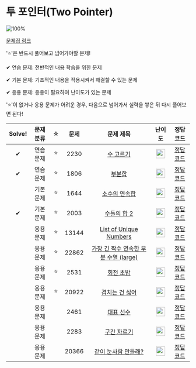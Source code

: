 # 투 포인터(Two Pointer)

![100%](https://progress-bar.dev/3/?scale=11&title=progress&width=500&color=babaca&suffix=/11)

[문제집 링크](https://www.acmicpc.net/workbook/view/8709)

'⭐️'은 반드시 풀어보고 넘어가야할 문제!

✔ 연습 문제: 전반적인 내용 학습을 위한 문제

✔ 기본 문제: 기초적인 내용을 적용시켜서 해결할 수 있는 문제

✔ 응용 문제: 응용이 필요하여 난이도가 있는 문제


'⭐️'이 없거나 응용 문제가 어려운 경우, 다음으로 넘어가서 실력을 쌓은 뒤 다시 풀어보면 된다!

| Solve! | 문제 분류 | ☆ | 문제 | 문제 제목 | 난이도 | 정답 코드 |
| :--: | :--: | :--: | :--: | :--: | :--: | :--: |
| ✔ | 연습 문제 | ⭐️ | 2230 | [수 고르기](https://www.acmicpc.net/problem/2230) | <img height="25px" width="25px" src="https://static.solved.ac/tier_small/11.svg"/> | [정답 코드](../0x11_TwoPointer/2230.cpp) |
| ✔ | 연습 문제 | ⭐️ |1806 | [부분합](https://www.acmicpc.net/problem/1806) | <img height="25px" width="25px" src="https://static.solved.ac/tier_small/12.svg"/> | [정답 코드](../0x11_TwoPointer/1806.cpp) |
|| 기본 문제 | ⭐️ | 1644 | [소수의 연속합](https://www.acmicpc.net/problem/1644) | <img height="25px" width="25px" src="https://static.solved.ac/tier_small/13.svg"/> | [정답 코드](../0x11_TwoPointer/1644.cpp) |
| ✔ | 기본 문제 | ⭐️ | 2003 | [수들의 합 2](https://www.acmicpc.net/problem/2003) | <img height="25px" width="25px" src="https://static.solved.ac/tier_small/7.svg"/> | [정답 코드](../0x11_TwoPointer/2003.cpp) |
|| 응용 문제 | ⭐️ | 13144 | [List of Unique Numbers](https://www.acmicpc.net/problem/13144) | <img height="25px" width="25px" src="https://static.solved.ac/tier_small/12.svg"/> | [정답 코드](../0x11_TwoPointer/13144.cpp) |
|| 응용 문제 | ⭐️ | 22862 | [가장 긴 짝수 연속한 부분 수열 (large)](https://www.acmicpc.net/problem/22862) | <img height="25px" width="25px" src="https://static.solved.ac/tier_small/11.svg"/> | [정답 코드](../0x11_TwoPointer/22862.cpp) |
|| 응용 문제 | ⭐️ | 2531 | [회전 초밥](https://www.acmicpc.net/problem/2531) | <img height="25px" width="25px" src="https://static.solved.ac/tier_small/10.svg"/> | [정답 코드](../0x11_TwoPointer/2531.cpp) |
|| 응용 문제 | ⭐️ | 20922 | [겹치는 건 싫어](https://www.acmicpc.net/problem/20922) | <img height="25px" width="25px" src="https://static.solved.ac/tier_small/10.svg"/> | [정답 코드](../0x11_TwoPointer/20922.cpp) |
|| 응용 문제 ||2461 | [대표 선수](https://www.acmicpc.net/problem/2461) | <img height="25px" width="25px" src="https://static.solved.ac/tier_small/14.svg"/> | [정답 코드](../0x11_TwoPointer/2461.cpp) |
|| 응용 문제 || 2283 | [구간 자르기](https://www.acmicpc.net/problem/2283) | <img height="25px" width="25px" src="https://static.solved.ac/tier_small/14.svg"/> | [정답 코드](../0x11_TwoPointer/2283.cpp) |
|| 응용 문제 || 20366 | [같이 눈사람 만들래?](https://www.acmicpc.net/problem/20366) | <img height="25px" width="25px" src="https://static.solved.ac/tier_small/13.svg"/> | [정답 코드](../0x11_TwoPointer/20366.cpp) |
